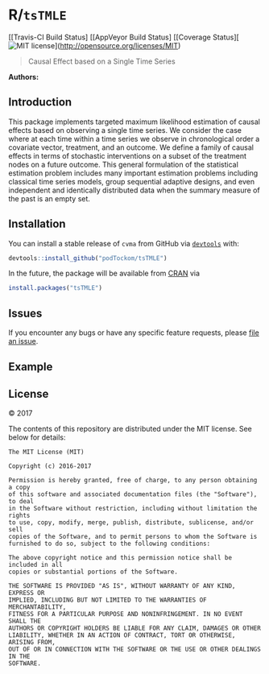 
<!-- README.md is generated from README.Rmd. Please edit that file -->
R/`tsTMLE`
==========

\[\[Travis-CI Build Status\] \[\[AppVeyor Build Status\] \[\[Coverage Status\]\[![MIT license](http://img.shields.io/badge/license-MIT-brightgreen.svg)\](<http://opensource.org/licenses/MIT>)

> Causal Effect based on a Single Time Series

**Authors:**

Introduction
------------

This package implements targeted maximum likelihood estimation of causal effects based on observing a single time series. We consider the case where at each time within a time series we observe in chronological order a covariate vector, treatment, and an outcome. We define a family of causal effects in terms of stochastic interventions on a subset of the treatment nodes on a future outcome. This general formulation of the statistical estimation problem includes many important estimation problems including classical time series models, group sequential adaptive designs, and even independent and identically distributed data when the summary measure of the past is an empty set.

Installation
------------

You can install a stable release of `cvma` from GitHub via [`devtools`](https://www.rstudio.com/products/rpackages/devtools/) with:

``` r
devtools::install_github("podTockom/tsTMLE")
```

In the future, the package will be available from [CRAN](https://cran.r-project.org/) via

``` r
install.packages("tsTMLE")
```

Issues
------

If you encounter any bugs or have any specific feature requests, please [file an issue](https://github.com/podTockom/tsTMLE/issues).

Example
-------

License
-------

© 2017

The contents of this repository are distributed under the MIT license. See below for details:

    The MIT License (MIT)

    Copyright (c) 2016-2017 

    Permission is hereby granted, free of charge, to any person obtaining a copy
    of this software and associated documentation files (the "Software"), to deal
    in the Software without restriction, including without limitation the rights
    to use, copy, modify, merge, publish, distribute, sublicense, and/or sell
    copies of the Software, and to permit persons to whom the Software is
    furnished to do so, subject to the following conditions:

    The above copyright notice and this permission notice shall be included in all
    copies or substantial portions of the Software.

    THE SOFTWARE IS PROVIDED "AS IS", WITHOUT WARRANTY OF ANY KIND, EXPRESS OR
    IMPLIED, INCLUDING BUT NOT LIMITED TO THE WARRANTIES OF MERCHANTABILITY,
    FITNESS FOR A PARTICULAR PURPOSE AND NONINFRINGEMENT. IN NO EVENT SHALL THE
    AUTHORS OR COPYRIGHT HOLDERS BE LIABLE FOR ANY CLAIM, DAMAGES OR OTHER
    LIABILITY, WHETHER IN AN ACTION OF CONTRACT, TORT OR OTHERWISE, ARISING FROM,
    OUT OF OR IN CONNECTION WITH THE SOFTWARE OR THE USE OR OTHER DEALINGS IN THE
    SOFTWARE.
